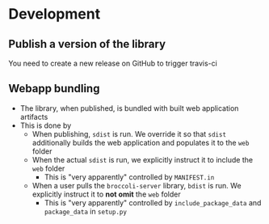 # Development

## Publish a version of the library
You need to create a new release on GitHub to trigger travis-ci

## Webapp bundling
* The library, when published, is bundled with built web application artifacts
* This is done by
    * When publishing, `sdist` is run. We override it so that `sdist` additionally builds the web application and populates it to the `web` folder
    * When the actual `sdist` is run, we explicitly instruct it to include the `web` folder
        * This is "very apparently" controlled by `MANIFEST.in`
    * When a user pulls the `broccoli-server` library, `bdist` is run. We explicitly instruct it to **not omit** the `web` folder
        * This is "very apparently" controlled by `include_package_data` and `package_data` in `setup.py`

